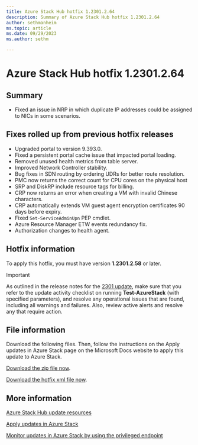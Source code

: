 ```yaml
---
title: Azure Stack Hub hotfix 1.2301.2.64
description: Summary of Azure Stack Hub hotfix 1.2301.2.64
author: sethmanheim
ms.topic: article
ms.date: 09/29/2023
ms.author: sethm

---
```


# Azure Stack Hub hotfix 1.2301.2.64

## Summary

- Fixed an issue in NRP in which duplicate IP addresses could be assigned to NICs in some scenarios.

## Fixes rolled up from previous hotfix releases

- Upgraded portal to version 9.393.0.
- Fixed a persistent portal cache issue that impacted portal loading.
- Removed unused health metrics from table server.
- Improved Network Controller stability.
- Bug fixes in SDN routing by ordering UDRs for better route resolution.
- PMC now returns the correct count for CPU cores on the physical host
- SRP and DiskRP include resource tags for billing.
- CRP now returns an error when creating a VM with invalid Chinese characters.
- CRP automatically extends VM guest agent encryption certificates 90 days before expiry.
- Fixed `Set-ServiceAdminUpn` PEP cmdlet.
- Azure Resource Manager ETW events redundancy fix.
- Authorization changes to health agent.

## Hotfix information

To apply this hotfix, you must have version **1.2301.2.58** or later.

> [!IMPORTANT]
> As outlined in the release notes for the [2301 update](release-notes.md?view=azs-2301&preserve-view=true), make sure that you refer to the update activity checklist on running **Test-AzureStack** (with specified parameters), and resolve any operational issues that are found, including all warnings and failures. Also, review active alerts and resolve any that require action.

## File information

Download the following files. Then, follow the instructions on the Apply updates in Azure Stack page on the Microsoft Docs website to apply this update to Azure Stack.

[Download the zip file now](https://azurestackhub.azureedge.net/PR/download/MAS_ProdHotfix_1.2301.2.64/HotFix/AzS_Update_1.2301.2.64.zip).

[Download the hotfix xml file now](https://azurestackhub.azureedge.net/PR/download/MAS_ProdHotfix_1.2301.2.64/HotFix/metadata.xml).

## More information

[Azure Stack Hub update resources](azure-stack-updates.md)

[Apply updates in Azure Stack](azure-stack-apply-updates.md)

[Monitor updates in Azure Stack by using the privileged endpoint](azure-stack-monitor-update.md)
